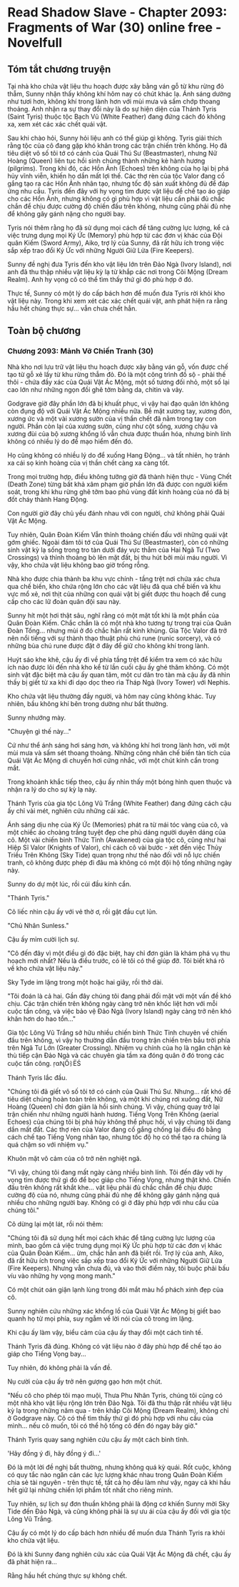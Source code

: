 # Read Shadow Slave - Chapter 2093: Fragments of War (30) online free - Novelfull

## Tóm tắt chương truyện

Tại nhà kho chứa vật liệu thu hoạch được xây bằng ván gỗ từ khu rừng đỏ thẫm, Sunny nhận thấy không khí hôm nay có chút khác lạ. Ánh sáng dường như tươi hơn, không khí trong lành hơn với mùi mưa và sấm chớp thoang thoảng. Anh nhận ra sự thay đổi này là do sự hiện diện của Thánh Tyris (Saint Tyris) thuộc tộc Bạch Vũ (White Feather) đang đứng cách đó không xa, xem xét các xác chết quái vật.

Sau khi chào hỏi, Sunny hỏi liệu anh có thể giúp gì không. Tyris giải thích rằng tộc của cô đang gặp khó khăn trong các trận chiến trên không. Họ đã tiêu diệt vô số tôi tớ có cánh của Quái Thú Sư (Beastmaster), nhưng Nữ Hoàng (Queen) liên tục hồi sinh chúng thành những kẻ hành hương (pilgrims). Trong khi đó, các Hồn Ảnh (Echoes) trên không của họ lại bị phá hủy vĩnh viễn, khiến họ dần mất lợi thế. Các thợ rèn của tộc Valor đang cố gắng tạo ra các Hồn Ảnh nhân tạo, nhưng tốc độ sản xuất không đủ để đáp ứng nhu cầu. Tyris đến đây với hy vọng tìm được vật liệu để chế tạo áo giáp cho các Hồn Ảnh, nhưng không có gì phù hợp vì vật liệu cần phải đủ chắc chắn để chịu được cường độ chiến đấu trên không, nhưng cũng phải đủ nhẹ để không gây gánh nặng cho người bay.

Tyris nói thêm rằng họ đã sử dụng mọi cách để tăng cường lực lượng, kể cả việc trưng dụng mọi Ký Ức (Memory) phù hợp từ các đơn vị khác của Đội quân Kiếm (Sword Army), Aiko, trợ lý của Sunny, đã rất hữu ích trong việc sắp xếp trao đổi Ký Ức với những Người Giữ Lửa (Fire Keepers).

Sunny đề nghị đưa Tyris đến kho vật liệu lớn trên Đảo Ngà (Ivory Island), nơi anh đã thu thập nhiều vật liệu kỳ lạ từ khắp các nơi trong Cõi Mộng (Dream Realm). Anh hy vọng cô có thể tìm thấy thứ gì đó phù hợp ở đó.

Thực tế, Sunny có một lý do cấp bách hơn để muốn đưa Tyris rời khỏi kho vật liệu này. Trong khi xem xét các xác chết quái vật, anh phát hiện ra rằng hầu hết chúng thực sự... vẫn chưa chết hẳn.

## Toàn bộ chương

### Chương 2093: Mảnh Vỡ Chiến Tranh (30)

Nhà kho nơi lưu trữ vật liệu thu hoạch được xây bằng ván gỗ, vốn được chế tạo từ gỗ xẻ lấy từ khu rừng thẫm đỏ. Đó là một công trình đồ sộ - phải thế thôi - chứa đầy xác của Quái Vật Ác Mộng, một số tương đối nhỏ, một số lại cao lớn như những ngọn đồi ghê tởm bằng da, chitin và vảy.

Godgrave giờ đây phần lớn đã bị khuất phục, vì vậy hai đạo quân lớn không còn đụng độ với Quái Vật Ác Mộng nhiều nữa. Bề mặt xương tay, xương đòn, xương ức và một vài xương sườn của vị thần chết đã nằm trong tay con người. Phần còn lại của xương sườn, cũng như cột sống, xương chậu và xương đùi của bộ xương khổng lồ vẫn chưa được thuần hóa, nhưng binh lính không có nhiều lý do để mạo hiểm đến đó.

Họ cũng không có nhiều lý do để xuống Hang Động... và tất nhiên, họ tránh xa cái sọ kinh hoàng của vị thần chết càng xa càng tốt.

Trong mọi trường hợp, điều không tưởng giờ đã thành hiện thực - Vùng Chết (Death Zone) từng bất khả xâm phạm giờ phần lớn đã được con người kiểm soát, trong khi khu rừng ghê tởm bao phủ vùng đất kinh hoàng của nó đã bị đốt cháy thành Hang Động.

Con người giờ đây chủ yếu đánh nhau với con người, chứ không phải Quái Vật Ác Mộng.

Tuy nhiên, Quân Đoàn Kiếm Vẫn thỉnh thoảng chiến đấu với những quái vật gớm ghiếc. Ngoài đám tôi tớ của Quái Thú Sư (Beastmaster), còn có những sinh vật kỳ lạ sống trong tro tàn dưới đáy vực thẳm của Hai Ngã Tư (Two Crossings) và thỉnh thoảng bò lên mặt đất, bị thu hút bởi mùi máu người. Vì vậy, kho chứa vật liệu không bao giờ trống rỗng.

Nhà kho được chia thành ba khu vực chính - tầng trệt nơi chứa xác chưa qua chế biến, kho chứa rộng lớn cho các vật liệu đã qua chế biến và khu vực mổ xẻ, nơi thịt của những con quái vật bị giết được thu hoạch để cung cấp cho các lữ đoàn quân đội sau này.

Sunny hít một hơi thật sâu, nghĩ rằng có một mặt tốt khi là một phần của Quân Đoàn Kiếm. Chắc chắn là có một nhà kho tương tự trong trại của Quân Đoàn Tống... nhưng mùi ở đó chắc hẳn rất kinh khủng. Gia Tộc Valor đã trở nên nổi tiếng với sự thành thạo thuật phù chú rune (runic sorcery), và có những bùa chú rune được đặt ở đây để giữ cho không khí trong lành.

Huýt sáo khe khẽ, cậu ấy đi về phía tầng trệt để kiểm tra xem có xác hữu ích nào được lôi đến nhà kho kể từ lần cuối cậu ấy ghé thăm không. Có một sinh vật đặc biệt mà cậu ấy quan tâm, một cư dân tro tàn mà cậu ấy đã nhìn thấy bị giết từ xa khi đi dạo dọc theo rìa Tháp Ngà (Ivory Tower) với Nephis.

Kho chứa vật liệu thường đầy người, và hôm nay cũng không khác. Tuy nhiên, bầu không khí bên trong dường như bất thường.

Sunny nhướng mày.

"Chuyện gì thế này..."

Cứ như thể ánh sáng hơi sáng hơn, và không khí hơi trong lành hơn, với một mùi mưa và sấm sét thoang thoảng. Những công nhân chế biến tàn tích của Quái Vật Ác Mộng di chuyển hơi cứng nhắc, với một chút kính cẩn trong mắt.

Trong khoảnh khắc tiếp theo, cậu ấy nhìn thấy một bóng hình quen thuộc và nhận ra lý do cho sự kỳ lạ này.

Thánh Tyris của gia tộc Lông Vũ Trắng (White Feather) đang đứng cách cậu ấy chỉ vài mét, nghiên cứu những cái xác.

Ánh sáng dịu nhẹ của Ký Ức (Memories) phát ra từ mái tóc vàng của cô, và một chiếc áo choàng trắng tuyệt đẹp che phủ dáng người duyên dáng của cô. Một vài chiến binh Thức Tỉnh (Awakened) của gia tộc cô, cũng như hai Hiệp Sĩ Valor (Knights of Valor), chỉ cách cô vài bước - xét đến việc Thủy Triều Trên Không (Sky Tide) quan trọng như thế nào đối với nỗ lực chiến tranh, cô không được phép đi đâu mà không có một đội hộ tống những ngày này.

Sunny do dự một lúc, rồi cúi đầu kính cẩn.

"Thánh Tyris."

Cô liếc nhìn cậu ấy với vẻ thờ ơ, rồi gật đầu cụt lủn.

"Chủ Nhân Sunless."

Cậu ấy mỉm cười lịch sự.

"Cô đến đây vì một điều gì đó đặc biệt, hay chỉ đơn giản là khám phá vụ thu hoạch mới nhất? Nếu là điều trước, có lẽ tôi có thể giúp đỡ. Tôi biết khá rõ về kho chứa vật liệu này."

Sky Tyde im lặng trong một hoặc hai giây, rồi thở dài.

"Tôi đoán là cả hai. Gần đây chúng tôi đang phải đối mặt với một vấn đề khó chịu. Các trận chiến trên không ngày càng trở nên khốc liệt hơn với mỗi cuộc tấn công, và việc bảo vệ Đảo Ngà (Ivory Island) ngày càng trở nên khó khăn hơn do hao tổn..."

Gia tộc Lông Vũ Trắng sở hữu nhiều chiến binh Thức Tỉnh chuyên về chiến đấu trên không, vì vậy họ thường dẫn đầu trong trận chiến trên bầu trời phía trên Ngã Tư Lớn (Greater Crossing). Nhiệm vụ chính của họ là ngăn chặn kẻ thù tiếp cận Đảo Ngà và các chuyên gia tầm xa đóng quân ở đó trong các cuộc tấn công. ṛαꞐŐᛒЁŚ

Thánh Tyris lắc đầu.

"Chúng tôi đã giết vô số tôi tớ có cánh của Quái Thú Sư. Nhưng... rất khó để tiêu diệt chúng hoàn toàn trên không, và một khi chúng rơi xuống đất, Nữ Hoàng (Queen) chỉ đơn giản là hồi sinh chúng. Vì vậy, chúng quay trở lại trận chiến như những người hành hương. Tiếng Vọng Trên Không (aerial Echoes) của chúng tôi bị phá hủy không thể phục hồi, vì vậy chúng tôi đang dần mất đất. Các thợ rèn của Valor đang cố gắng chống lại điều đó bằng cách chế tạo Tiếng Vọng nhân tạo, nhưng tốc độ họ có thể tạo ra chúng là quá chậm so với nhiệm vụ."

Khuôn mặt vô cảm của cô trở nên nghiệt ngã.

"Vì vậy, chúng tôi đang mất ngày càng nhiều binh lính. Tôi đến đây với hy vọng tìm được thứ gì đó để bọc giáp cho Tiếng Vọng, nhưng thật khó. Chiến đấu trên không rất khắt khe... vật liệu phải đủ chắc chắn để chịu được cường độ của nó, nhưng cũng phải đủ nhẹ để không gây gánh nặng quá nhiều cho những người bay. Không có gì ở đây phù hợp với nhu cầu của chúng tôi."

Cô dừng lại một lát, rồi nói thêm:

"Chúng tôi đã sử dụng hết mọi cách khác để tăng cường lực lượng của mình, bao gồm cả việc trưng dụng mọi Ký Ức phù hợp từ các đơn vị khác của Quân Đoàn Kiếm... ừm, chắc hẳn anh đã biết rồi. Trợ lý của anh, Aiko, đã rất hữu ích trong việc sắp xếp trao đổi Ký Ức với những Người Giữ Lửa (Fire Keepers). Nhưng vẫn chưa đủ, và vào thời điểm này, tôi buộc phải bấu víu vào những hy vọng mong manh."

Có một chút oán giận lạnh lùng trong đôi mắt màu hổ phách xinh đẹp của cô.

Sunny nghiên cứu những xác khổng lồ của Quái Vật Ác Mộng bị giết bao quanh họ từ mọi phía, suy ngẫm về lời nói của cô trong im lặng.

Khi cậu ấy làm vậy, biểu cảm của cậu ấy thay đổi một cách tinh tế.

Thánh Tyris đã đúng. Không có vật liệu nào ở đây phù hợp để chế tạo áo giáp cho Tiếng Vọng bay...

Tuy nhiên, đó không phải là vấn đề.

Nụ cười của cậu ấy trở nên gượng gạo hơn một chút.

"Nếu cô cho phép tôi mạo muội, Thưa Phu Nhân Tyris, chúng tôi cũng có một nhà kho vật liệu rộng lớn trên Đảo Ngà. Tôi đã thu thập rất nhiều vật liệu kỳ lạ trong những năm qua - trên khắp Cõi Mộng (Dream Realm), không chỉ ở Godgrave này. Cô có thể tìm thấy thứ gì đó phù hợp với nhu cầu của mình... nếu cô muốn, tôi có thể hộ tống cô đến đó ngay bây giờ."

Thánh Tyris quay sang nghiên cứu cậu ấy một cách bình tĩnh.

'Hãy đồng ý đi, hãy đồng ý đi...'

Đó là một lời đề nghị bất thường, nhưng không quá kỳ quái. Rốt cuộc, không có quy tắc nào ngăn cản các lực lượng khác nhau trong Quân Đoàn Kiếm chia sẻ tài nguyên - trên thực tế, tất cả họ đều làm như vậy, ngay cả khi hầu hết giữ lại những chiến lợi phẩm tốt nhất cho riêng mình.

Tuy nhiên, sự lịch sự đơn thuần không phải là động cơ khiến Sunny mời Sky Tide đến Đảo Ngà, và cũng không phải là sự ưu ái của cậu ấy đối với gia tộc Lông Vũ Trắng.

Cậu ấy có một lý do cấp bách hơn nhiều để muốn đưa Thánh Tyris ra khỏi kho chứa vật liệu.

Đó là khi Sunny đang nghiên cứu xác của Quái Vật Ác Mộng đã chết, cậu ấy đã phát hiện ra...

Rằng hầu hết chúng thực sự không chết.